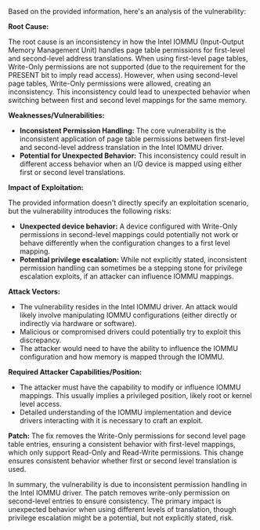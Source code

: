 Based on the provided information, here's an analysis of the vulnerability:

**Root Cause:**

The root cause is an inconsistency in how the Intel IOMMU (Input-Output Memory Management Unit) handles page table permissions for first-level and second-level address translations. When using first-level page tables, Write-Only permissions are not supported (due to the requirement for the PRESENT bit to imply read access). However, when using second-level page tables, Write-Only permissions were allowed, creating an inconsistency. This inconsistency could lead to unexpected behavior when switching between first and second level mappings for the same memory.

**Weaknesses/Vulnerabilities:**

- **Inconsistent Permission Handling:** The core vulnerability is the inconsistent application of page table permissions between first-level and second-level address translation in the Intel IOMMU driver.
- **Potential for Unexpected Behavior:** This inconsistency could result in different access behavior when an I/O device is mapped using either first or second level translations.

**Impact of Exploitation:**

The provided information doesn't directly specify an exploitation scenario, but the vulnerability introduces the following risks:
- **Unexpected device behavior:** A device configured with Write-Only permissions in second-level mappings could potentially not work or behave differently when the configuration changes to a first level mapping.
- **Potential privilege escalation:** While not explicitly stated, inconsistent permission handling can sometimes be a stepping stone for privilege escalation exploits, if an attacker can influence IOMMU mappings.

**Attack Vectors:**

- The vulnerability resides in the Intel IOMMU driver. An attack would likely involve manipulating IOMMU configurations (either directly or indirectly via hardware or software).
- Malicious or compromised drivers could potentially try to exploit this discrepancy.
-  The attacker would need to have the ability to influence the IOMMU configuration and how memory is mapped through the IOMMU.

**Required Attacker Capabilities/Position:**

-  The attacker must have the capability to modify or influence IOMMU mappings. This usually implies a privileged position, likely root or kernel level access.
-  Detailed understanding of the IOMMU implementation and device drivers interacting with it is necessary to craft an exploit.

**Patch:**
The fix removes the Write-Only permissions for second level page table entries, ensuring a consistent behavior with first-level mappings, which only support Read-Only and Read-Write permissions. This change ensures consistent behavior whether first or second level translation is used.

In summary, the vulnerability is due to inconsistent permission handling in the Intel IOMMU driver. The patch removes write-only permission on second-level entries to ensure consistency. The primary impact is unexpected behavior when using different levels of translation, though privilege escalation might be a potential, but not explicitly stated, risk.
